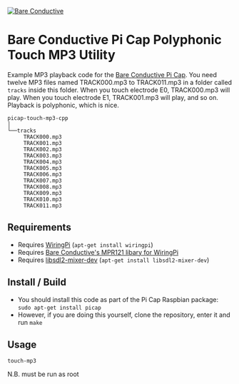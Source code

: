 [![Bare Conductive](http://bareconductive.com/assets/images/LOGO_256x106.png)](http://www.bareconductive.com/)

# Bare Conductive Pi Cap Polyphonic Touch MP3 Utility

Example MP3 playback code for the [Bare Conductive Pi Cap](http://www.bareconductive.com/shop/pi-cap/). You need twelve MP3 files named TRACK000.mp3 to TRACK011.mp3 in a folder called `tracks` inside this folder. When you touch electrode E0, TRACK000.mp3 will play. When you touch electrode E1, TRACK001.mp3 will play, and so on. Playback is polyphonic, which is nice.

    picap-touch-mp3-cpp    
    │
    └──tracks
         TRACK000.mp3    
         TRACK001.mp3  
         TRACK002.mp3  
         TRACK003.mp3  
         TRACK004.mp3  
         TRACK005.mp3  
         TRACK006.mp3  
         TRACK007.mp3  
         TRACK008.mp3  
         TRACK009.mp3  
         TRACK010.mp3  
         TRACK011.mp3  

## Requirements
* Requires [WiringPi](http://wiringpi.com/) (`apt-get install wiringpi`)
* Requires [Bare Conductive's MPR121 libary for WiringPi](https://github.com/BareConductive/wiringpi-mpr121)
* Requires [libsdl2-mixer-dev](https://www.libsdl.org/) (`apt-get install libsdl2-mixer-dev`)

## Install / Build

* You should install this code as part of the Pi Cap Raspbian package: `sudo apt-get install picap`    
* However, if you are doing this yourself, clone the repository, enter it and run `make`

## Usage

    touch-mp3

N.B. must be run as root       
